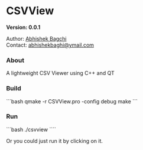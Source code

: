 # CSVView

<b>Version: 0.0.1</b>

Author: <a href="https://github.com/AbhishekBagchi">Abhishek Bagchi</a><br>
Contact: <a href="mailto:abhishekbaghi@ymail.com">abhishekbaghi@ymail.com</a>

<h3>About</h3>
A lightweight CSV Viewer using C++ and QT

<h3>Build</h3>
```bash
qmake -r CSVView.pro -config debug
make
```

<h3>Run</h3>
```bash
./csvview <filename>
````

Or you could just run it by clicking on it.
